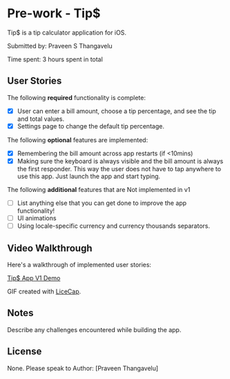 # Pre-work - Tip$

Tip$ is a tip calculator application for iOS.

Submitted by: Praveen S Thangavelu

Time spent: 3 hours spent in total

## User Stories

The following **required** functionality is complete:
* [x] User can enter a bill amount, choose a tip percentage, and see the tip and total values.
* [x] Settings page to change the default tip percentage.

The following **optional** features are implemented:
* [x] Remembering the bill amount across app restarts (if <10mins)
* [x] Making sure the keyboard is always visible and the bill amount is always the first responder. This way the user does not have to tap anywhere to use this app. Just launch the app and start typing.

The following **additional** features that are Not implemented in v1

* [ ] List anything else that you can get done to improve the app functionality!
* [ ] UI animations
* [ ] Using locale-specific currency and currency thousands separators.

## Video Walkthrough 

Here's a walkthrough of implemented user stories:

[Tip$ App V1 Demo](http://i.imgur.com/EYytMzL.gifv)


GIF created with [LiceCap](http://www.cockos.com/licecap/).

## Notes

Describe any challenges encountered while building the app.

## License

None. Please speak to Author: [Praveen Thangavelu]


